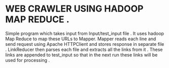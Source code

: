 # WEB CRAWLER USING HADOOP MAP REDUCE .

Simple program which takes input from Input/test_input file .  It uses hadoop Map Reduce to map these URLs to Mapper.
Mapper reads each line and send request using Apache HTTPClient and stores response in separate file . LinkReducer then parses each file and extracts all the links from it . These links are appended to test_input so that in the next run these links will be used for processing .
